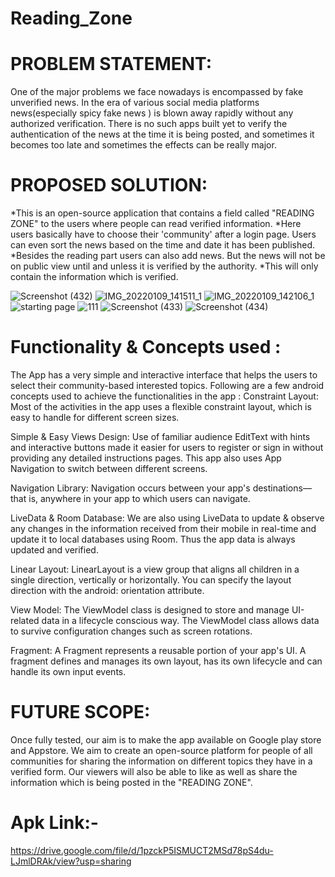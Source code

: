 # Reading_Zone

# PROBLEM STATEMENT: 
One of the major problems we face nowadays is encompassed by fake unverified news. In the era of various social media platforms news(especially spicy fake news ) is blown away rapidly without any authorized verification. There is no such apps built yet to verify the authentication of the news at the time it is being posted, and sometimes it becomes too late and sometimes the effects can be really major.


# PROPOSED SOLUTION: 
*This is an open-source application that contains a field called "READING ZONE" to the users where people can read verified information. 
*Here users basically have to choose their 'community' after a login page. Users can even sort the news based on the time and date it has been published.
*Besides the reading part users can also add news. But the news will not be on public view until and unless it is verified by the authority.
*This will only contain the information which is verified.


![Screenshot (432)](https://user-images.githubusercontent.com/56336274/148678958-037addb3-3af1-4221-9404-99c98e317a08.png)
![IMG_20220109_141511_1](https://user-images.githubusercontent.com/56336274/148678866-53f27337-a52b-457e-abda-fcc8e49e4cc3.png)
![IMG_20220109_142106_1](https://user-images.githubusercontent.com/56336274/148678870-bdc23d70-9756-4d91-a676-00d103aa62ae.png)
![starting page](https://user-images.githubusercontent.com/56336274/148678937-4913b17b-0a82-44d1-93e8-ad22da7194ba.jpg)
![111](https://user-images.githubusercontent.com/56336274/148678837-dca5d70a-9af3-41f7-9ca9-259888407e01.png)
![Screenshot (433)](https://user-images.githubusercontent.com/56336274/148678784-8faf0077-433f-4f75-a52a-6f41d38df7f8.png)
![Screenshot (434)](https://user-images.githubusercontent.com/56336274/148678796-8c1c0028-1b21-49aa-a635-d2908857c363.png)



# Functionality & Concepts used :

The App has a very simple and interactive interface that helps the users to select their community-based interested topics. Following are a few android concepts used to achieve the functionalities in the app :
Constraint Layout: Most of the activities in the app uses a flexible constraint layout, which is easy to handle for different screen sizes.

Simple & Easy Views Design: Use of familiar audience EditText with hints and interactive buttons made it easier for users to register or sign in without providing any detailed instructions pages. This app also uses App Navigation to switch between different screens.

Navigation Library: Navigation occurs between your app's destinations—that is, anywhere in your app to which users can navigate. 


LiveData & Room Database: We are also using LiveData to update & observe any changes in the information received from their mobile in real-time and update it to local databases using Room. Thus the app data is always updated and verified.

Linear Layout: LinearLayout is a view group that aligns all children in a single direction, vertically or horizontally. You can specify the layout direction with the android: orientation attribute.

View Model: The ViewModel class is designed to store and manage UI-related data in a lifecycle conscious way. The ViewModel class allows data to survive configuration changes such as screen rotations.

Fragment: A Fragment represents a reusable portion of your app's UI. A fragment defines and manages its own layout, has its own lifecycle and can handle its own input events.


# FUTURE SCOPE:
 Once fully tested, our aim is to make the app available on Google play store and Appstore. We aim to create an open-source platform for people of all communities for sharing the information on different topics they have in a verified form. Our viewers will also be able to like as well as share the information which is being posted in the "READING ZONE".


 # Apk Link:-

 https://drive.google.com/file/d/1pzckP5ISMUCT2MSd78pS4du-LJmlDRAk/view?usp=sharing
